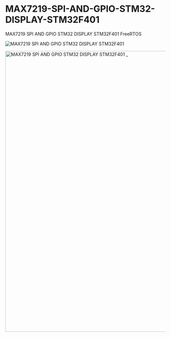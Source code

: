 # MAX7219-SPI-AND-GPIO-STM32-DISPLAY-STM32F401
MAX7219 SPI AND GPIO STM32 DISPLAY STM32F401 FreeRTOS

![MAX7219 SPI AND GPIO STM32 DISPLAY STM32F401](https://github.com/offpic/MAX7219-SPI-AND-GPIO-STM32-DISPLAY-STM32F401/assets/31142397/14e4fe8a-26ee-4538-981c-d8c9bbd93207)

<img width="880" alt="MAX7219 SPI AND GPIO STM32 DISPLAY STM32F401 _" src="https://github.com/offpic/MAX7219-SPI-AND-GPIO-STM32-DISPLAY-STM32F401/assets/31142397/93d34123-3f23-4dcc-996a-1667319a2e72">

